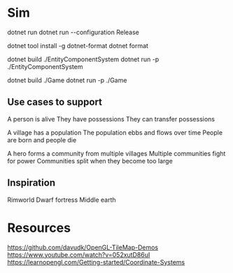 # Sim

dotnet run
dotnet run --configuration Release

dotnet tool install -g dotnet-format
dotnet format

dotnet build ./EntityComponentSystem
dotnet run -p ./EntityComponentSystem

dotnet build ./Game
dotnet run -p ./Game

## Use cases to support

A person is alive
They have possessions
They can transfer possessions

A village has a population
The population ebbs and flows over time
People are born and people die

A hero forms a community from multiple villages
Multiple communities fight for power
Communities split when they become too large

## Inspiration

Rimworld
Dwarf fortress
Middle earth

# Resources

https://github.com/davudk/OpenGL-TileMap-Demos
https://www.youtube.com/watch?v=052xutD86uI
https://learnopengl.com/Getting-started/Coordinate-Systems